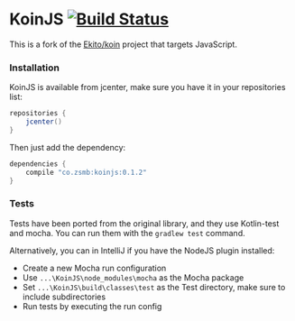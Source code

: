 # KoinJS  [![Build Status](https://travis-ci.org/zsmb13/KoinJS.svg?branch=master)](https://travis-ci.org/zsmb13/KoinJS)

This is a fork of the [Ekito/koin](https://github.com/Ekito/koin) project that targets JavaScript. 

### Installation

KoinJS is available from jcenter, make sure you have it in your repositories list:

```groovy
repositories {
    jcenter()
}
```

Then just add the dependency:

```groovy
dependencies {
    compile "co.zsmb:koinjs:0.1.2"
}
```

### Tests

Tests have been ported from the original library, and they use Kotlin-test and mocha. You can run them with the `gradlew test` command.
 
Alternatively, you can in IntelliJ if you have the NodeJS plugin installed:

- Create a new Mocha run configuration
- Use `...\KoinJS\node_modules\mocha` as the Mocha package
- Set `...\KoinJS\build\classes\test` as the Test directory, make sure to include subdirectories
- Run tests by executing the run config
